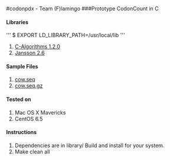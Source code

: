#codonpdx - Team (F)lamingo
###Prototype CodonCount in C

#### Libraries

'''
$ EXPORT LD_LIBRARY_PATH=/usr/local/lib
'''

1. [C-Algorithms 1.2.0](http://c-algorithms.sourceforge.net)
2. [Jansson 2.6](http://www.digip.org/jansson/)

#### Sample Files

1. [cow.seq](https://www.dropbox.com/s/n67qz6k262ghxuz/cow.seq)
2. [cow.seq.gz](https://www.dropbox.com/s/vled9byvcxt7x88/cow.seq.gz)

#### Tested on

1. Mac OS X Mavericks
2. CentOS 6.5

#### Instructions

1. Dependencies are in library/  Build and install for your system.
2. Make clean all

